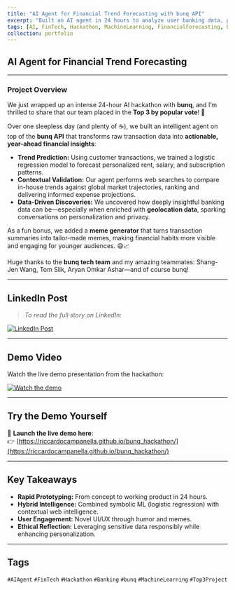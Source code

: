 ```yaml
---
title: "AI Agent for Financial Trend Forecasting with bunq API"
excerpt: "Built an AI agent in 24 hours to analyze user banking data, predict financial trends, and create meme-based insights—Top 3 project at the bunq Hackathon."
tags: [AI, FinTech, Hackathon, MachineLearning, FinancialForecasting, bunq, AIAgent]
collection: portfolio
---
```


## AI Agent for Financial Trend Forecasting

---

### Project Overview

We just wrapped up an intense 24-hour AI hackathon with **bunq**, and I’m thrilled to share that our team placed in the **Top 3 by popular vote**! 🚀

Over one sleepless day (and plenty of ☕️), we built an intelligent agent on top of the **bunq API** that transforms raw transaction data into **actionable, year-ahead financial insights**:

- **Trend Prediction:** Using customer transactions, we trained a logistic regression model to forecast personalized rent, salary, and subscription patterns.
- **Contextual Validation:** Our agent performs web searches to compare in-house trends against global market trajectories, ranking and delivering informed expense projections.
- **Data-Driven Discoveries:** We uncovered how deeply insightful banking data can be—especially when enriched with **geolocation data**, sparking conversations on personalization and privacy.

As a fun bonus, we added a **meme generator** that turns transaction summaries into tailor-made memes, making financial habits more visible and engaging for younger audiences. 😄📈

Huge thanks to the **bunq tech team** and my amazing teammates: Shang-Jen Wang, Tom Slik, Aryan Omkar Ashar—and of course bunq!

---

## LinkedIn Post

> _To read the full story on LinkedIn:_

[![LinkedIn Post](https://img.shields.io/badge/View_on-LinkedIn-blue?logo=linkedin)](https://www.linkedin.com/feed/update/urn:li:activity:7325902005418246155/)

---

## Demo Video

Watch the live demo presentation from the hackathon:

[![Watch the demo](https://img.youtube.com/vi/-LfmaLLojK0/0.jpg)](https://youtu.be/-LfmaLLojK0)

---

## Try the Demo Yourself

🎯 **Launch the live demo here**:  
👉 [https://riccardocampanella.github.io/bunq_hackathon/](https://riccardocampanella.github.io/bunq_hackathon/)

---

## Key Takeaways

- **Rapid Prototyping:** From concept to working product in 24 hours.
- **Hybrid Intelligence:** Combined symbolic ML (logistic regression) with contextual web intelligence.
- **User Engagement:** Novel UI/UX through humor and memes.
- **Ethical Reflection:** Leveraging sensitive data responsibly while enhancing personalization.

---

## Tags

`#AIAgent` `#FinTech` `#Hackathon` `#Banking` `#bunq` `#MachineLearning` `#Top3Project`

